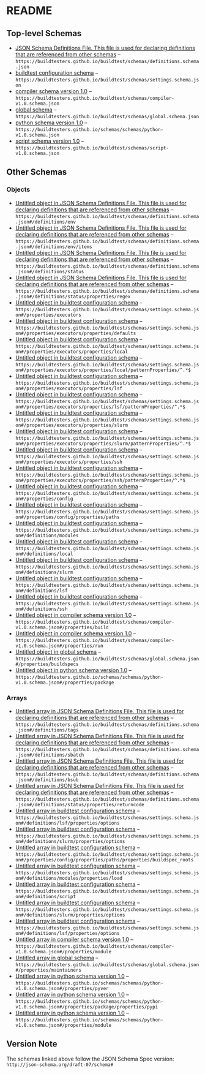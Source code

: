 # README

## Top-level Schemas

-   [JSON Schema Definitions File. This file is used for declaring definitions that are referenced from other schemas](./definitions.md) – `https://buildtesters.github.io/buildtest/schemas/definitions.schema.json`
-   [buildtest configuration schema](./settings.md) – `https://buildtesters.github.io/buildtest/schemas/settings.schema.json`
-   [compiler schema version 1.0](./compiler-v1.md "The compiler schema is of type: compiler in sub-schema which is used for compiling and running programs") – `https://buildtesters.github.io/buildtest/schemas/compiler-v1.0.schema.json`
-   [global schema](./global.md "buildtest global schema is validated for all buildspecs") – `https://buildtesters.github.io/buildtest/schemas/global.schema.json`
-   [python schema version 1.0](./python-v1.md "The script schema is of type: python in sub-schema which is used for running python scripts") – `https://buildtesters.github.io/schemas/schemas/python-v1.0.schema.json`
-   [script schema version 1.0](./script-v1.md "The script schema is of type: script in sub-schema which is used for running shell scripts") – `https://buildtesters.github.io/buildtest/schemas/script-v1.0.schema.json`

## Other Schemas

### Objects

-   [Untitled object in JSON Schema Definitions File. This file is used for declaring definitions that are referenced from other schemas](./definitions-definitions-env.md "One or more key value pairs for an environment (key=value)") – `https://buildtesters.github.io/buildtest/schemas/definitions.schema.json#/definitions/env`
-   [Untitled object in JSON Schema Definitions File. This file is used for declaring definitions that are referenced from other schemas](./definitions-definitions-env-items.md) – `https://buildtesters.github.io/buildtest/schemas/definitions.schema.json#/definitions/env/items`
-   [Untitled object in JSON Schema Definitions File. This file is used for declaring definitions that are referenced from other schemas](./definitions-definitions-status.md "The status section describes how buildtest detects PASS/FAIL on test") – `https://buildtesters.github.io/buildtest/schemas/definitions.schema.json#/definitions/status`
-   [Untitled object in JSON Schema Definitions File. This file is used for declaring definitions that are referenced from other schemas](./definitions-definitions-status-properties-regex.md "Perform regular expression search using re") – `https://buildtesters.github.io/buildtest/schemas/definitions.schema.json#/definitions/status/properties/regex`
-   [Untitled object in buildtest configuration schema](./settings-properties-executors.md "The executor section is used for declaring your executors that are responsible for running jobs") – `https://buildtesters.github.io/buildtest/schemas/settings.schema.json#/properties/executors`
-   [Untitled object in buildtest configuration schema](./settings-properties-executors-properties-defaults.md "Specify default executor settings for all executors") – `https://buildtesters.github.io/buildtest/schemas/settings.schema.json#/properties/executors/properties/defaults`
-   [Untitled object in buildtest configuration schema](./settings-properties-executors-properties-local.md "The local section is used for declaring local executors for running jobs on local machine") – `https://buildtesters.github.io/buildtest/schemas/settings.schema.json#/properties/executors/properties/local`
-   [Untitled object in buildtest configuration schema](./settings-properties-executors-properties-local-patternproperties-.md) – `https://buildtesters.github.io/buildtest/schemas/settings.schema.json#/properties/executors/properties/local/patternProperties/^.*$`
-   [Untitled object in buildtest configuration schema](./settings-properties-executors-properties-lsf.md "The lsf section is used for declaring LSF executors for running jobs using LSF scheduler") – `https://buildtesters.github.io/buildtest/schemas/settings.schema.json#/properties/executors/properties/lsf`
-   [Untitled object in buildtest configuration schema](./settings-properties-executors-properties-lsf-patternproperties-.md) – `https://buildtesters.github.io/buildtest/schemas/settings.schema.json#/properties/executors/properties/lsf/patternProperties/^.*$`
-   [Untitled object in buildtest configuration schema](./settings-properties-executors-properties-slurm.md "The slurm section is used for declaring Slurm executors for running jobs using Slurm scheduler") – `https://buildtesters.github.io/buildtest/schemas/settings.schema.json#/properties/executors/properties/slurm`
-   [Untitled object in buildtest configuration schema](./settings-properties-executors-properties-slurm-patternproperties-.md) – `https://buildtesters.github.io/buildtest/schemas/settings.schema.json#/properties/executors/properties/slurm/patternProperties/^.*$`
-   [Untitled object in buildtest configuration schema](./settings-properties-executors-properties-ssh.md "The ssh section is used for declaring SSH executors for running jobs on remote node using ssh") – `https://buildtesters.github.io/buildtest/schemas/settings.schema.json#/properties/executors/properties/ssh`
-   [Untitled object in buildtest configuration schema](./settings-properties-executors-properties-ssh-patternproperties-.md) – `https://buildtesters.github.io/buildtest/schemas/settings.schema.json#/properties/executors/properties/ssh/patternProperties/^.*$`
-   [Untitled object in buildtest configuration schema](./settings-properties-config.md) – `https://buildtesters.github.io/buildtest/schemas/settings.schema.json#/properties/config`
-   [Untitled object in buildtest configuration schema](./settings-properties-config-properties-paths.md) – `https://buildtesters.github.io/buildtest/schemas/settings.schema.json#/properties/config/properties/paths`
-   [Untitled object in buildtest configuration schema](./settings-definitions-modules.md) – `https://buildtesters.github.io/buildtest/schemas/settings.schema.json#/definitions/modules`
-   [Untitled object in buildtest configuration schema](./settings-definitions-local.md) – `https://buildtesters.github.io/buildtest/schemas/settings.schema.json#/definitions/local`
-   [Untitled object in buildtest configuration schema](./settings-definitions-slurm.md) – `https://buildtesters.github.io/buildtest/schemas/settings.schema.json#/definitions/slurm`
-   [Untitled object in buildtest configuration schema](./settings-definitions-lsf.md) – `https://buildtesters.github.io/buildtest/schemas/settings.schema.json#/definitions/lsf`
-   [Untitled object in buildtest configuration schema](./settings-definitions-ssh.md) – `https://buildtesters.github.io/buildtest/schemas/settings.schema.json#/definitions/ssh`
-   [Untitled object in compiler schema version 1.0](./compiler-v1-properties-build.md "The build section is used for compiling a single program, this section specifies fields for setting C, C++, Fortran compiler and flags including CPP flags and linker flags") – `https://buildtesters.github.io/buildtest/schemas/compiler-v1.0.schema.json#/properties/build`
-   [Untitled object in compiler schema version 1.0](./compiler-v1-properties-run.md "The run section is used for specifying launch configuration of executable") – `https://buildtesters.github.io/buildtest/schemas/compiler-v1.0.schema.json#/properties/run`
-   [Untitled object in global schema](./global-properties-buildspecs.md "This section is used to define one or more tests (buildspecs)") – `https://buildtesters.github.io/buildtest/schemas/global.schema.json#/properties/buildspecs`
-   [Untitled object in python schema version 1.0](./python-v1-properties-package.md) – `https://buildtesters.github.io/schemas/schemas/python-v1.0.schema.json#/properties/package`

### Arrays

-   [Untitled array in JSON Schema Definitions File. This file is used for declaring definitions that are referenced from other schemas](./definitions-definitions-tags.md "Classify tests using a tag name, this can be used for categorizing test and building tests using --tags option") – `https://buildtesters.github.io/buildtest/schemas/definitions.schema.json#/definitions/tags`
-   [Untitled array in JSON Schema Definitions File. This file is used for declaring definitions that are referenced from other schemas](./definitions-definitions-sbatch.md "This field is used for specifying #SBATCH options in test script") – `https://buildtesters.github.io/buildtest/schemas/definitions.schema.json#/definitions/sbatch`
-   [Untitled array in JSON Schema Definitions File. This file is used for declaring definitions that are referenced from other schemas](./definitions-definitions-bsub.md "This field is used for specifying #BSUB options in test script") – `https://buildtesters.github.io/buildtest/schemas/definitions.schema.json#/definitions/bsub`
-   [Untitled array in JSON Schema Definitions File. This file is used for declaring definitions that are referenced from other schemas](./definitions-definitions-status-properties-returncode.md "Specify a list of returncodes to match with script's exit code") – `https://buildtesters.github.io/buildtest/schemas/definitions.schema.json#/definitions/status/properties/returncode`
-   [Untitled array in buildtest configuration schema](./settings-definitions-lsf-properties-options.md "Specify any options for bsub for this executor when running all jobs associated to this executor") – `https://buildtesters.github.io/buildtest/schemas/settings.schema.json#/definitions/lsf/properties/options`
-   [Untitled array in buildtest configuration schema](./settings-definitions-slurm-properties-options.md "Specify any other options for sbatch used by this executor for running all jobs") – `https://buildtesters.github.io/buildtest/schemas/settings.schema.json#/definitions/slurm/properties/options`
-   [Untitled array in buildtest configuration schema](./settings-properties-config-properties-paths-properties-buildspec_roots.md "Specify a list of directory paths to search buildspecs") – `https://buildtesters.github.io/buildtest/schemas/settings.schema.json#/properties/config/properties/paths/properties/buildspec_roots`
-   [Untitled array in buildtest configuration schema](./settings-definitions-modules-properties-load.md) – `https://buildtesters.github.io/buildtest/schemas/settings.schema.json#/definitions/modules/properties/load`
-   [Untitled array in buildtest configuration schema](./settings-definitions-script.md) – `https://buildtesters.github.io/buildtest/schemas/settings.schema.json#/definitions/script`
-   [Untitled array in buildtest configuration schema](./settings-definitions-slurm-properties-options.md "Specify any other options for sbatch used by this executor for running all jobs") – `https://buildtesters.github.io/buildtest/schemas/settings.schema.json#/definitions/slurm/properties/options`
-   [Untitled array in buildtest configuration schema](./settings-definitions-lsf-properties-options.md "Specify any options for bsub for this executor when running all jobs associated to this executor") – `https://buildtesters.github.io/buildtest/schemas/settings.schema.json#/definitions/lsf/properties/options`
-   [Untitled array in compiler schema version 1.0](./compiler-v1-properties-module.md "A list of modules to load into test script") – `https://buildtesters.github.io/buildtest/schemas/compiler-v1.0.schema.json#/properties/module`
-   [Untitled array in global schema](./global-properties-maintainers.md "One or more maintainers or aliases") – `https://buildtesters.github.io/buildtest/schemas/global.schema.json#/properties/maintainers`
-   [Untitled array in python schema version 1.0](./python-v1-properties-pyver.md) – `https://buildtesters.github.io/schemas/schemas/python-v1.0.schema.json#/properties/pyver`
-   [Untitled array in python schema version 1.0](./python-v1-properties-package-properties-pypi.md) – `https://buildtesters.github.io/schemas/schemas/python-v1.0.schema.json#/properties/package/properties/pypi`
-   [Untitled array in python schema version 1.0](./python-v1-properties-module.md) – `https://buildtesters.github.io/schemas/schemas/python-v1.0.schema.json#/properties/module`

## Version Note

The schemas linked above follow the JSON Schema Spec version: `http://json-schema.org/draft-07/schema#`

